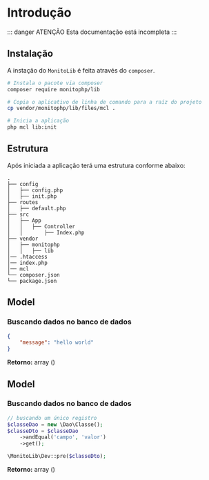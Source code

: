 # Introdução

::: danger ATENÇÃO
Esta documentação está incompleta
:::


## Instalação
A instação do `MonitoLib` é feita através do `composer`.
```sh
# Instala o pacote via composer
composer require monitophp/lib

# Copia o aplicativo de linha de comando para a raíz do projeto
cp vendor/monitophp/lib/files/mcl .

# Inicia a aplicação
php mcl lib:init
```

## Estrutura
Após iniciada a aplicação terá uma estrutura conforme abaixo:
<!-- textlint-disable terminology -->
``` text
.
├── config
│   ├── config.php
│   ├── init.php
├── routes
│   ├── default.php
├── src
│   ├── App
│   │   ├── Controller
│   │       ├── Index.php
├── vendor
│   ├── monitophp
│   │   ├── lib
│── .htaccess
│── index.php
│── mcl
└── composer.json
└── package.json
```
<!-- textlint-enable -->

## Model
### Buscando dados no banco de dados
```json
{
    "message": "hello world"
}
```
**Retorno:**
array ()




## Model
### Buscando dados no banco de dados
```php
// buscando um único registro
$classeDao = new \Dao\Classe();
$classeDto = $classeDao
    ->andEqual('campo', 'valor')
    ->get();

\MonitoLib\Dev::pre($classeDto);
```
**Retorno:**
array ()

